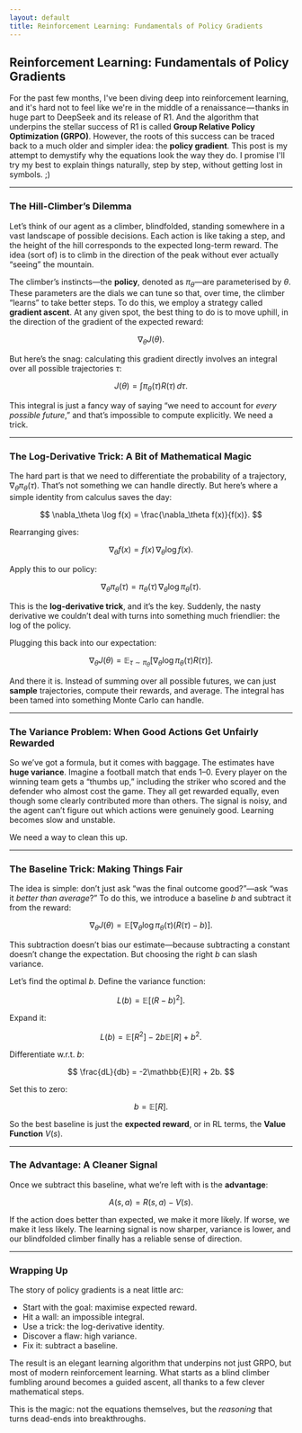```yaml
---
layout: default
title: Reinforcement Learning: Fundamentals of Policy Gradients
---
```


## Reinforcement Learning: Fundamentals of Policy Gradients

For the past few months, I've been diving deep into reinforcement learning, and it's hard not to feel like we're in the middle of a renaissance — thanks in huge part to DeepSeek and its release of R1. And the algorithm that underpins the stellar success of R1 is called **Group Relative Policy Optimization (GRPO)**. However, the roots of this success can be traced back to a much older and simpler idea: the **policy gradient**. This post is my attempt to demystify why the equations look the way they do. I promise I'll try my best to explain things naturally, step by step, without getting lost in symbols. ;)

---

### The Hill-Climber’s Dilemma

Let’s think of our agent as a climber, blindfolded, standing somewhere in a vast landscape of possible decisions. Each action is like taking a step, and the height of the hill corresponds to the expected long-term reward. The idea (sort of) is to climb in the direction of the peak without ever actually “seeing” the mountain.

The climber’s instincts—the **policy**, denoted as $\pi_\theta$—are parameterised by $\theta$. These parameters are the dials we can tune so that, over time, the climber “learns” to take better steps. To do this, we employ a strategy called **gradient ascent**. At any given spot, the best thing to do is to move uphill, in the direction of the gradient of the expected reward:

$$
\nabla_\theta J(\theta).
$$

But here’s the snag: calculating this gradient directly involves an integral over all possible trajectories $\tau$:

$$
J(\theta) = \int \pi_\theta(\tau) R(\tau) \, d\tau.
$$

This integral is just a fancy way of saying “we need to account for *every possible future*,” and that’s impossible to compute explicitly. We need a trick.

---

### The Log-Derivative Trick: A Bit of Mathematical Magic

The hard part is that we need to differentiate the probability of a trajectory, $\nabla_\theta \pi_\theta(\tau)$. That’s not something we can handle directly. But here’s where a simple identity from calculus saves the day:

$$
\nabla_\theta \log f(x) = \frac{\nabla_\theta f(x)}{f(x)}.
$$

Rearranging gives:

$$
\nabla_\theta f(x) = f(x) \, \nabla_\theta \log f(x).
$$

Apply this to our policy:

$$
\nabla_\theta \pi_\theta(\tau) = \pi_\theta(\tau) \, \nabla_\theta \log \pi_\theta(\tau).
$$

This is the **log-derivative trick**, and it’s the key. Suddenly, the nasty derivative we couldn’t deal with turns into something much friendlier: the log of the policy.

Plugging this back into our expectation:

$$
\nabla_\theta J(\theta) = \mathbb{E}_{\tau \sim \pi_\theta}[\nabla_\theta \log \pi_\theta(\tau) R(\tau)].
$$

And there it is. Instead of summing over all possible futures, we can just **sample** trajectories, compute their rewards, and average. The integral has been tamed into something Monte Carlo can handle.

---

### The Variance Problem: When Good Actions Get Unfairly Rewarded

So we’ve got a formula, but it comes with baggage. The estimates have **huge variance**. Imagine a football match that ends 1–0. Every player on the winning team gets a “thumbs up,” including the striker who scored and the defender who almost cost the game. They all get rewarded equally, even though some clearly contributed more than others. The signal is noisy, and the agent can’t figure out which actions were genuinely good. Learning becomes slow and unstable.

We need a way to clean this up.

---

### The Baseline Trick: Making Things Fair

The idea is simple: don’t just ask “was the final outcome good?”—ask “was it *better than average*?” To do this, we introduce a baseline $b$ and subtract it from the reward:

$$
\nabla_\theta J(\theta) = \mathbb{E}[\nabla_\theta \log \pi_\theta(\tau) (R(\tau) - b)].
$$

This subtraction doesn’t bias our estimate—because subtracting a constant doesn’t change the expectation. But choosing the right $b$ can slash variance.

Let’s find the optimal $b$. Define the variance function:

$$
L(b) = \mathbb{E}[(R - b)^2].
$$

Expand it:

$$
L(b) = \mathbb{E}[R^2] - 2b\mathbb{E}[R] + b^2.
$$

Differentiate w.r.t. $b$:

$$
\frac{dL}{db} = -2\mathbb{E}[R] + 2b.
$$

Set this to zero:

$$
b = \mathbb{E}[R].
$$

So the best baseline is just the **expected reward**, or in RL terms, the **Value Function** $V(s)$.

---

### The Advantage: A Cleaner Signal

Once we subtract this baseline, what we’re left with is the **advantage**:

$$
A(s,a) = R(s,a) - V(s).
$$

If the action does better than expected, we make it more likely. If worse, we make it less likely. The learning signal is now sharper, variance is lower, and our blindfolded climber finally has a reliable sense of direction.

---

### Wrapping Up

The story of policy gradients is a neat little arc:

* Start with the goal: maximise expected reward.
* Hit a wall: an impossible integral.
* Use a trick: the log-derivative identity.
* Discover a flaw: high variance.
* Fix it: subtract a baseline.

The result is an elegant learning algorithm that underpins not just GRPO, but most of modern reinforcement learning. What starts as a blind climber fumbling around becomes a guided ascent, all thanks to a few clever mathematical steps.

This is the magic: not the equations themselves, but the *reasoning* that turns dead-ends into breakthroughs.
